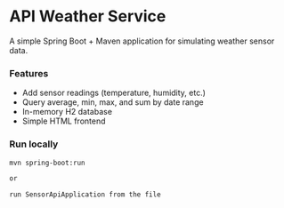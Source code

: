 # API Weather Service

A simple Spring Boot + Maven application for simulating weather sensor data.

### Features
- Add sensor readings (temperature, humidity, etc.)
- Query average, min, max, and sum by date range
- In-memory H2 database
- Simple HTML frontend

### Run locally
```bash
mvn spring-boot:run

or 

run SensorApiApplication from the file